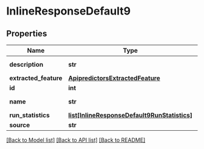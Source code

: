 # InlineResponseDefault9

## Properties
Name | Type | Description | Notes
------------ | ------------- | ------------- | -------------
**description** | **str** | Predictor description | [optional] 
**extracted_feature** | [**ApipredictorsExtractedFeature**](ApipredictorsExtractedFeature.md) |  | [optional] 
**id** | **int** |  | [optional] 
**name** | **str** | Predictor name. | [optional] 
**run_statistics** | [**list[InlineResponseDefault9RunStatistics]**](InlineResponseDefault9RunStatistics.md) |  | [optional] 
**source** | **str** |  | [optional] 

[[Back to Model list]](../README.md#documentation-for-models) [[Back to API list]](../README.md#documentation-for-api-endpoints) [[Back to README]](../README.md)


